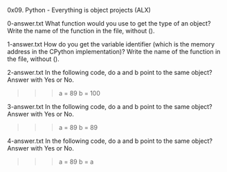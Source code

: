 0x09. Python - Everything is object projects (ALX)

0-answer.txt
What function would you use to get the type of an object?
Write the name of the function in the file, without ().

1-answer.txt
How do you get the variable identifier (which is the memory address in the CPython implementation)?
Write the name of the function in the file, without ().

2-answer.txt
In the following code, do a and b point to the same object? Answer with Yes or No.
>>> a = 89
>>> b = 100

3-answer.txt
In the following code, do a and b point to the same object? Answer with Yes or No.
>>> a = 89
>>> b = 89

4-answer.txt
In the following code, do a and b point to the same object? Answer with Yes or No.
>>> a = 89
>>> b = a
